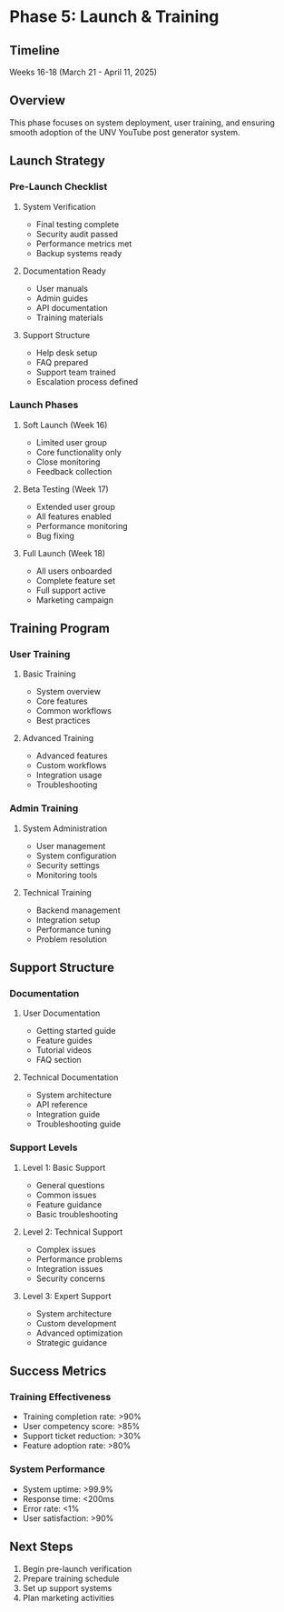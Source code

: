 # Phase 5: Launch & Training

## Timeline
Weeks 16-18 (March 21 - April 11, 2025)

## Overview
This phase focuses on system deployment, user training, and ensuring smooth adoption of the UNV YouTube post generator system.

## Launch Strategy

### Pre-Launch Checklist
1. System Verification
   - Final testing complete
   - Security audit passed
   - Performance metrics met
   - Backup systems ready

2. Documentation Ready
   - User manuals
   - Admin guides
   - API documentation
   - Training materials

3. Support Structure
   - Help desk setup
   - FAQ prepared
   - Support team trained
   - Escalation process defined

### Launch Phases

1. Soft Launch (Week 16)
   - Limited user group
   - Core functionality only
   - Close monitoring
   - Feedback collection

2. Beta Testing (Week 17)
   - Extended user group
   - All features enabled
   - Performance monitoring
   - Bug fixing

3. Full Launch (Week 18)
   - All users onboarded
   - Complete feature set
   - Full support active
   - Marketing campaign

## Training Program

### User Training
1. Basic Training
   - System overview
   - Core features
   - Common workflows
   - Best practices

2. Advanced Training
   - Advanced features
   - Custom workflows
   - Integration usage
   - Troubleshooting

### Admin Training
1. System Administration
   - User management
   - System configuration
   - Security settings
   - Monitoring tools

2. Technical Training
   - Backend management
   - Integration setup
   - Performance tuning
   - Problem resolution

## Support Structure

### Documentation
1. User Documentation
   - Getting started guide
   - Feature guides
   - Tutorial videos
   - FAQ section

2. Technical Documentation
   - System architecture
   - API reference
   - Integration guide
   - Troubleshooting guide

### Support Levels
1. Level 1: Basic Support
   - General questions
   - Common issues
   - Feature guidance
   - Basic troubleshooting

2. Level 2: Technical Support
   - Complex issues
   - Performance problems
   - Integration issues
   - Security concerns

3. Level 3: Expert Support
   - System architecture
   - Custom development
   - Advanced optimization
   - Strategic guidance

## Success Metrics

### Training Effectiveness
- Training completion rate: >90%
- User competency score: >85%
- Support ticket reduction: >30%
- Feature adoption rate: >80%

### System Performance
- System uptime: >99.9%
- Response time: <200ms
- Error rate: <1%
- User satisfaction: >90%

## Next Steps
1. Begin pre-launch verification
2. Prepare training schedule
3. Set up support systems
4. Plan marketing activities